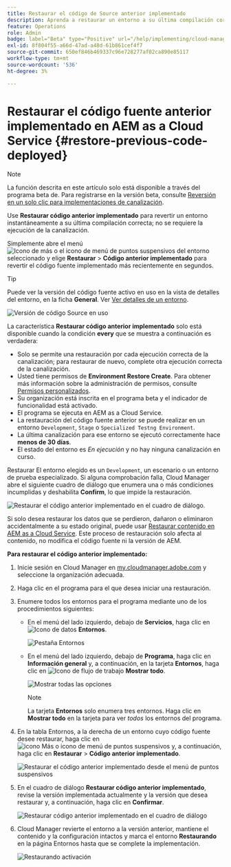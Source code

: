 ```yaml
---
title: Restaurar el código de Source anterior implementado
description: Aprenda a restaurar un entorno a su última compilación correcta &ndash; no se requiere la ejecución de la canalización.
feature: Operations
role: Admin
badge: label="Beta" type="Positive" url="/help/implementing/cloud-manager/release-notes/current.md#gitlab-bitbucket"
exl-id: 8f804f55-a66d-47ad-a48d-61b861cef4f7
source-git-commit: 650ef846b469337c96e728277af02ca890e85117
workflow-type: tm+mt
source-wordcount: '536'
ht-degree: 3%

---
```


# Restaurar el código fuente anterior implementado en AEM as a Cloud Service {#restore-previous-code-deployed}

>[!NOTE]
>
>La función descrita en este artículo solo está disponible a través del programa beta de. Para registrarse en la versión beta, consulte [Reversión en un solo clic para implementaciones de canalización](/help/implementing/cloud-manager/release-notes/current.md##one-click-rollback).

Use **Restaurar código anterior implementado** para revertir un entorno instantáneamente a su última compilación correcta; no se requiere la ejecución de la canalización.

Simplemente abre el menú ![Icono de más o el icono de menú de puntos suspensivos](https://spectrum.adobe.com/static/icons/workflow_18/Smock_More_18_N.svg) del entorno seleccionado y elige **Restaurar** > **Código anterior implementado** para revertir el código fuente implementado más recientemente en segundos.

>[!TIP]
>
>Puede ver la versión del código fuente activo en uso en la vista de detalles del entorno, en la ficha **General**. Ver [Ver detalles de un entorno](/help/implementing/cloud-manager/manage-environments.md#viewing-environment).
>
>![Versión de código Source en uso](/help/operations/assets/environments-view-details-sourcecodeversion.png)

La característica **Restaurar código anterior implementado** solo está disponible cuando la condición **every** que se muestra a continuación es verdadera:

* Solo se permite una restauración por cada ejecución correcta de la canalización; para restaurar de nuevo, complete otra ejecución correcta de la canalización.
* Usted tiene permisos de **Environment Restore Create**. Para obtener más información sobre la administración de permisos, consulte [Permisos personalizados](/help/implementing/cloud-manager/custom-permissions.md).
* Su organización está inscrita en el programa beta y el indicador de funcionalidad está activado.
* El programa se ejecuta en AEM as a Cloud Service.
* La restauración del código fuente anterior se puede realizar en un entorno `Development`, `Stage` o `Specialized Testng Environment`.
* La última canalización para ese entorno se ejecutó correctamente hace **menos de 30 días**.
* El estado del entorno es *En ejecución* y no hay ninguna canalización en curso.

Restaurar El entorno elegido es un `Development`, un escenario o un entorno de prueba especializado.
Si alguna comprobación falla, Cloud Manager abre el siguiente cuadro de diálogo que enumera una o más condiciones incumplidas y deshabilita **Confirm**, lo que impide la restauración.

![Restaurar el código anterior implementado en el cuadro de diálogo](/help/operations/assets/restore-previous-code-deployment-not-allowed.png).

Si solo desea restaurar los datos que se perdieron, dañaron o eliminaron accidentalmente a su estado original, puede usar [Restaurar contenido en AEM as a Cloud Service](/help/operations/restore.md). Este proceso de restauración solo afecta al contenido, no modifica el código fuente ni la versión de AEM.

**Para restaurar el código anterior implementado:**

1. Inicie sesión en Cloud Manager en [my.cloudmanager.adobe.com](https://my.cloudmanager.adobe.com/) y seleccione la organización adecuada.

1. Haga clic en el programa para el que desea iniciar una restauración.

1. Enumere todos los entornos para el programa mediante uno de los procedimientos siguientes:

   * En el menú del lado izquierdo, debajo de **Servicios**, haga clic en ![Icono de datos](https://spectrum.adobe.com/static/icons/workflow_18/Smock_Data_18_N.svg) **Entornos**.

     ![Pestaña Entornos](assets/environments-1.png)

   * En el menú del lado izquierdo, debajo de **Programa**, haga clic en **Información general** y, a continuación, en la tarjeta **Entornos**, haga clic en ![Icono de flujo de trabajo](https://spectrum.adobe.com/static/icons/workflow_18/Smock_Workflow_18_N.svg) **Mostrar todo**.

     ![Mostrar todas las opciones](assets/environments-2.png)

     >[!NOTE]
     >
     >La tarjeta **Entornos** solo enumera tres entornos. Haga clic en **Mostrar todo** en la tarjeta para ver *todos* los entornos del programa.

1. En la tabla Entornos, a la derecha de un entorno cuyo código fuente desee restaurar, haga clic en ![icono Más o icono de menú de puntos suspensivos](https://spectrum.adobe.com/static/icons/workflow_18/Smock_More_18_N.svg) y, a continuación, haga clic en **Restaurar** > **Código anterior implementado**.

   ![Restaurar el código anterior implementado desde el menú de puntos suspensivos](/help/operations/assets/restore-previous-code-deployed-menu.png)

1. En el cuadro de diálogo **Restaurar código anterior implementado**, revise la versión implementada actualmente y la versión que desea restaurar y, a continuación, haga clic en **Confirmar**.

   ![Restaurar código anterior implementado en el cuadro de diálogo](/help/operations/assets/restore-previous-code-deployed-dialogbox.png)

1. Cloud Manager revierte el entorno a la versión anterior, mantiene el contenido y la configuración intactos y marca el entorno **Restaurando** en la página Entornos hasta que se complete la implementación.

   ![Restaurando activación](/help/operations/assets/restore-previous-code-deployed-restoring.png)
